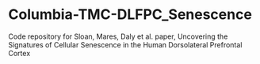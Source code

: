 # Columbia-TMC-DLFPC_Senescence
Code repository for Sloan, Mares, Daly et al. paper, Uncovering the Signatures of Cellular Senescence in the Human Dorsolateral Prefrontal Cortex
